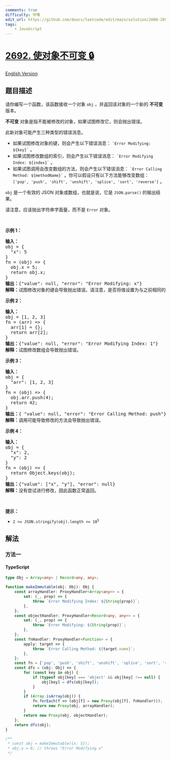 ```yaml
---
comments: true
difficulty: 中等
edit_url: https://github.com/doocs/leetcode/edit/main/solution/2600-2699/2692.Make%20Object%20Immutable/README.md
tags:
    - JavaScript
---
```


<!-- problem:start -->

# [2692. 使对象不可变 🔒](https://leetcode.cn/problems/make-object-immutable)

[English Version](/solution/2600-2699/2692.Make%20Object%20Immutable/README_EN.md)

## 题目描述

<!-- description:start -->

<p>请你编写一个函数，该函数接收一个对象 <code>obj</code> ，并返回该对象的一个新的 <strong>不可变</strong> 版本。</p>

<p><strong>不可变</strong> 对象是指不能被修改的对象，如果试图修改它，则会抛出错误。</p>

<p>此新对象可能产生三种类型的错误消息。</p>

<ul>
	<li>如果试图修改对象的键，则会产生以下错误消息： <code>`Error Modifying: ${key}`</code> 。</li>
	<li>如果试图修改数组的索引，则会产生以下错误消息： <code>`Error Modifying Index: ${index}`</code> 。</li>
	<li>如果试图调用会改变数组的方法，则会产生以下错误消息： <code>`Error Calling Method: ${methodName}`</code> 。你可以假设只有以下方法能够改变数组： <code>['pop', 'push', 'shift', 'unshift', 'splice', 'sort', 'reverse']</code> 。</li>
</ul>

<p><code>obj</code> 是一个有效的 JSON 对象或数组，也就是说，它是 <code>JSON.parse()</code> 的输出结果。</p>

<p>请注意，应该抛出字符串字面量，而不是 <code>Error</code> 对象。</p>

<p>&nbsp;</p>

<p><strong class="example">示例 1：</strong></p>

<pre>
<b>输入：</b>
obj = {
&nbsp; "x": 5
}
fn = (obj) =&gt; { 
&nbsp; obj.x = 5;
&nbsp; return obj.x;
}
<b>输出：</b>{"value": null, "error": "Error Modifying:&nbsp;x"}
<b>解释：</b>试图修改对象的键会导致抛出错误。请注意，是否将值设置为与之前相同的值并不重要。
</pre>

<p><strong class="example">示例 2：</strong></p>

<pre>
<strong>输入：</strong> 
obj = [1, 2, 3]
fn = (arr) =&gt; { 
&nbsp; arr[1] = {}; 
&nbsp; return arr[2]; 
}
<b>输出：</b>{"value": null, "error": "Error Modifying&nbsp;Index: 1"}
<strong>解释：</strong>试图修改数组会导致抛出错误。
</pre>

<p><strong class="example">示例 3：</strong></p>

<pre>
<b>输入：</b>
obj = {
&nbsp; "arr": [1, 2, 3]
}
fn = (obj) =&gt; { 
&nbsp; obj.arr.push(4);
&nbsp; return 42;
}
<b>输出：</b>{ "value": null, "error": "Error Calling Method: push"}
<strong>解释：</strong>调用可能导致修改的方法会导致抛出错误。
</pre>

<p><strong class="example">示例 4：</strong></p>

<pre>
<b>输入：</b>
obj = {
&nbsp; "x": 2,
&nbsp; "y": 2
}
fn = (obj) =&gt; { 
&nbsp; return Object.keys(obj);
}
<b>输出：</b>{"value": ["x", "y"], "error": null}
<strong>解释：</strong>没有尝试进行修改，因此函数正常返回。
</pre>

<p>&nbsp;</p>

<p><strong>提示：</strong></p>

<ul>
	<li><code>2 &lt;= JSON.stringify(obj).length &lt;= 10<sup>5</sup></code></li>
</ul>

<!-- description:end -->

## 解法

<!-- solution:start -->

### 方法一

<!-- tabs:start -->

#### TypeScript

```ts
type Obj = Array<any> | Record<any, any>;

function makeImmutable(obj: Obj): Obj {
    const arrayHandler: ProxyHandler<Array<any>> = {
        set: (_, prop) => {
            throw `Error Modifying Index: ${String(prop)}`;
        },
    };
    const objectHandler: ProxyHandler<Record<any, any>> = {
        set: (_, prop) => {
            throw `Error Modifying: ${String(prop)}`;
        },
    };
    const fnHandler: ProxyHandler<Function> = {
        apply: target => {
            throw `Error Calling Method: ${target.name}`;
        },
    };
    const fn = ['pop', 'push', 'shift', 'unshift', 'splice', 'sort', 'reverse'];
    const dfs = (obj: Obj) => {
        for (const key in obj) {
            if (typeof obj[key] === 'object' && obj[key] !== null) {
                obj[key] = dfs(obj[key]);
            }
        }
        if (Array.isArray(obj)) {
            fn.forEach(f => (obj[f] = new Proxy(obj[f], fnHandler)));
            return new Proxy(obj, arrayHandler);
        }
        return new Proxy(obj, objectHandler);
    };
    return dfs(obj);
}

/**
 * const obj = makeImmutable({x: 5});
 * obj.x = 6; // throws "Error Modifying x"
 */
```

<!-- tabs:end -->

<!-- solution:end -->

<!-- problem:end -->
